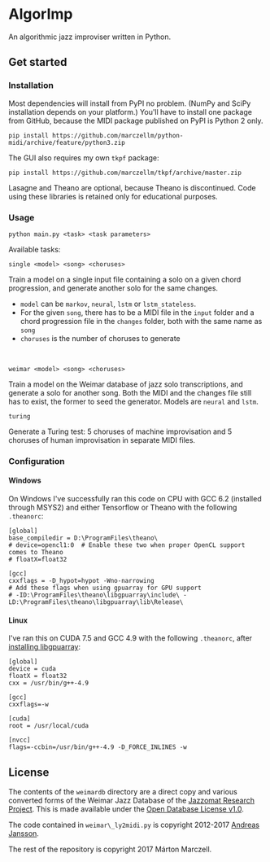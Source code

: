 # AlgorImp
An algorithmic jazz improviser written in Python.

## Get started
### Installation
Most dependencies will install from PyPI no problem. (NumPy and SciPy installation depends on your platform.)
You'll have to install one package from GitHub, because the MIDI package published on PyPI is Python 2 only.
 
    pip install https://github.com/marczellm/python-midi/archive/feature/python3.zip
   
The GUI also requires my own `tkpf` package:

    pip install https://github.com/marczellm/tkpf/archive/master.zip

Lasagne and Theano are optional, because Theano is discontinued.
Code using these libraries is retained only for educational purposes.
    
### Usage
    python main.py <task> <task parameters>

Available tasks:
    
    single <model> <song> <choruses>

Train a model on a single input file containing a solo on a given chord progression, 
and generate another solo for the same changes. 
- `model` can be `markov`, `neural`, `lstm` or `lstm_stateless`.
- For the given `song`, there has to be a MIDI file in the `input` folder and a chord 
  progression file in the `changes` folder, both with the same name as `song`
- `choruses` is the number of choruses to generate
<br>

    weimar <model> <song> <choruses>

Train a model on the Weimar database of jazz solo transcriptions, and generate a solo
for another song. Both the MIDI and the changes file still has to exist,
the former to seed the generator. Models are `neural` and `lstm`.


    turing
    
Generate a Turing test: 5 choruses of machine improvisation
and 5 choruses of human improvisation in separate MIDI files.
    

### Configuration
#### Windows
On Windows I've successfully ran this code on CPU with GCC 6.2 (installed through MSYS2)
and either Tensorflow or Theano with the following `.theanorc`:

```
[global]
base_compiledir = D:\ProgramFiles\theano\
# device=opencl1:0  # Enable these two when proper OpenCL support comes to Theano
# floatX=float32

[gcc]
cxxflags = -D_hypot=hypot -Wno-narrowing
# Add these flags when using gpuarray for GPU support
# -ID:\ProgramFiles\theano\libgpuarray\include\ -LD:\ProgramFiles\theano\libgpuarray\lib\Release\
```
#### Linux 
I've ran this on CUDA 7.5 and GCC 4.9 with the following `.theanorc`, after
[installing libgpuarray](http://deeplearning.net/software/libgpuarray/installation.html):
```
[global]
device = cuda
floatX = float32
cxx = /usr/bin/g++-4.9

[gcc]
cxxflags=-w

[cuda]
root = /usr/local/cuda

[nvcc]
flags=-ccbin=/usr/bin/g++-4.9 -D_FORCE_INLINES -w
```

## License
The contents of the `weimardb` directory are a direct copy and various converted forms of the 
Weimar Jazz Database of the [Jazzomat Research Project](https://jazzomat.hfm-weimar.de/).
This is made available under the [Open Database License v1.0](https://opendatacommons.org/licenses/odbl/1.0/).

The code contained in `weimar\_ly2midi.py` is copyright 2012-2017
[Andreas Jansson](https://github.com/andreasjansson/ly2midi).

The rest of the repository is copyright 2017 Márton Marczell.

